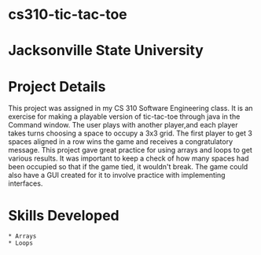 # cs310-tic-tac-toe
# Jacksonville State University

# Project Details
This project was assigned in my CS 310 Software Engineering class. It is an exercise for making a playable version 
of tic-tac-toe through java in the Command window. The user plays with another player,and each player takes turns choosing a space to occupy a 3x3 grid. 
The first player to get 3 spaces aligned in a row wins 
the game and receives a congratulatory message. This project gave great practice for using arrays and loops to get various 
results. It was important to keep a check of how many spaces had been occupied so that if the game tied, it wouldn't break.
The game could also have a GUI created for it to involve practice with implementing interfaces.

# Skills Developed 
	
	* Arrays
	* Loops
